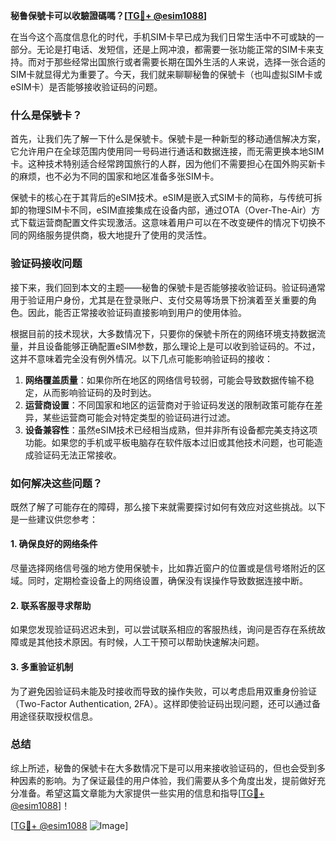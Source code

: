 **秘鲁保號卡可以收驗證碼嗎？[[TG💪+ @esim1088](https://t.me/s/esim1088)]**

在当今这个高度信息化的时代，手机SIM卡早已成为我们日常生活中不可或缺的一部分。无论是打电话、发短信，还是上网冲浪，都需要一张功能正常的SIM卡来支持。而对于那些经常出国旅行或者需要长期在国外生活的人来说，选择一张合适的SIM卡就显得尤为重要了。今天，我们就来聊聊秘鲁的保號卡（也叫虚拟SIM卡或eSIM卡）是否能够接收验证码的问题。

### 什么是保號卡？

首先，让我们先了解一下什么是保號卡。保號卡是一种新型的移动通信解决方案，它允许用户在全球范围内使用同一号码进行通话和数据连接，而无需更换本地SIM卡。这种技术特别适合经常跨国旅行的人群，因为他们不需要担心在国外购买新卡的麻烦，也不必为不同的国家和地区准备多张SIM卡。

保號卡的核心在于其背后的eSIM技术。eSIM是嵌入式SIM卡的简称，与传统可拆卸的物理SIM卡不同，eSIM直接集成在设备内部，通过OTA（Over-The-Air）方式下载运营商配置文件实现激活。这意味着用户可以在不改变硬件的情况下切换不同的网络服务提供商，极大地提升了使用的灵活性。

### 验证码接收问题

接下来，我们回到本文的主题——秘鲁的保號卡是否能够接收验证码。验证码通常用于验证用户身份，尤其是在登录账户、支付交易等场景下扮演着至关重要的角色。因此，能否正常接收验证码直接影响到用户的使用体验。

根据目前的技术现状，大多数情况下，只要你的保號卡所在的网络环境支持数据流量，并且设备能够正确配置eSIM参数，那么理论上是可以收到验证码的。不过，这并不意味着完全没有例外情况。以下几点可能影响验证码的接收：

1. **网络覆盖质量**：如果你所在地区的网络信号较弱，可能会导致数据传输不稳定，从而影响验证码的及时到达。
2. **运营商设置**：不同国家和地区的运营商对于验证码发送的限制政策可能存在差异，某些运营商可能会对特定类型的验证码进行过滤。
3. **设备兼容性**：虽然eSIM技术已经相当成熟，但并非所有设备都完美支持这项功能。如果您的手机或平板电脑存在软件版本过旧或其他技术问题，也可能造成验证码无法正常接收。

### 如何解决这些问题？

既然了解了可能存在的障碍，那么接下来就需要探讨如何有效应对这些挑战。以下是一些建议供您参考：

#### 1. 确保良好的网络条件
尽量选择网络信号强的地方使用保號卡，比如靠近窗户的位置或是信号塔附近的区域。同时，定期检查设备上的网络设置，确保没有误操作导致数据连接中断。

#### 2. 联系客服寻求帮助
如果您发现验证码迟迟未到，可以尝试联系相应的客服热线，询问是否存在系统故障或是其他技术原因。有时候，人工干预可以帮助快速解决问题。

#### 3. 多重验证机制
为了避免因验证码未能及时接收而导致的操作失败，可以考虑启用双重身份验证（Two-Factor Authentication, 2FA）。这样即使验证码出现问题，还可以通过备用途径获取授权信息。

### 总结

综上所述，秘鲁的保號卡在大多数情况下是可以用来接收验证码的，但也会受到多种因素的影响。为了保证最佳的用户体验，我们需要从多个角度出发，提前做好充分准备。希望这篇文章能为大家提供一些实用的信息和指导[[TG💪+ @esim1088](https://t.me/s/esim1088)]！

[[TG💪+ @esim1088](https://t.me/s/esim1088) ![Image](https://i.postimg.cc/4NQfJmqS/Snipaste-2025-05-13-00-14-12.png)]